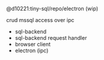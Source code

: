 @d10221:tiny-sql/repo/electron (wip)

crud mssql access over ipc

- sql-backend
- sql-backend request handler
- browser client
- electron (ipc)
